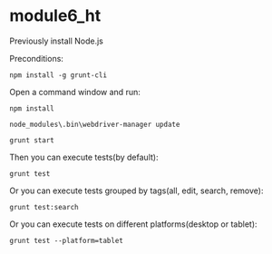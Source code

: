 # module6_ht

Previously install Node.js

Preconditions:

    npm install -g grunt-cli

Open a command window and run:

    npm install 
    
    node_modules\.bin\webdriver-manager update
    
    grunt start

Then you can execute tests(by default):

    grunt test 
    
Or you can execute tests grouped by tags(all, edit, search, remove):

    grunt test:search

Or you can execute tests on different platforms(desktop or tablet):

    grunt test --platform=tablet

